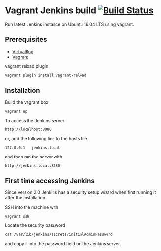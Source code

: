 # Vagrant Jenkins build [![Build Status](https://travis-ci.org/edinc/vagrant-jenkins.svg?branch=master)](https://travis-ci.org/edinc/vagrant-jenkins)

Run latest Jenkins instance on Ubuntu 16.04 LTS using vagrant.

## Prerequisites
* [VirtualBox](https://www.virtualbox.org/)
* [Vagrant](https://www.vagrantup.com/)

vagrant reload plugin
```
vagrant plugin install vagrant-reload
```

## Installation
Build the vagrant box

```
vagrant up
```

To access the Jenkins server

```
http://localhost:8080
```

or, add the following line to the hosts file

```
127.0.0.1   jenkins.local
```

and then run the server with

```
http://jenkins.local:8080
```

## First time accessing Jenkins
Since version 2.0 Jenkins has a security setup wizard when first running it after the installation.

SSH into the machine with

```
vagrant ssh
```

Locate the security password

```
cat /var/lib/jenkins/secrets/initialAdminPassword
```

and copy it into the password field on the Jenkins server.
